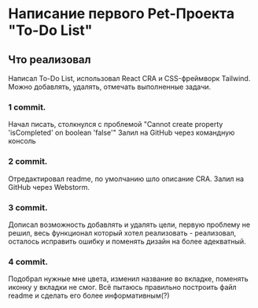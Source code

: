 # Написание первого Pet-Проекта "To-Do List"

## Что реализовал
Написал To-Do List, использовал React CRA и CSS-фреймворк Tailwind.
Можно добавлять, удалять, отмечать выполненные задачи.

### 1 commit. 
Начал писать, столкнулся с проблемой "Cannot create property 'isCompleted' on boolean 'false'"
Залил на GitHub через командную консоль

### 2 commit. 
Отредактировал readme, по умолчанию шло описание CRA. Залил на GitHub через Webstorm.

### 3 commit.
Дописал возможность добавлять и удалять цели, первую проблему не решил, весь функционал который хотел
реализовать - реализовал, осталось исправить ошибку и поменять дизайн на более адекватный.

### 4 commit.
Подобрал нужные мне цвета, изменил название во вкладке, поменять иконку у вкладки не смог. Всё пытаюсь
правильно построить файл readme и сделать его более информативным(?)